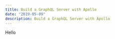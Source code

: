 ```yaml
---
title: Build a GraphQL Server with Apollo
date: "2019-05-09"
description: Build a GraphQL Server with Apollo
---
```


Hello
